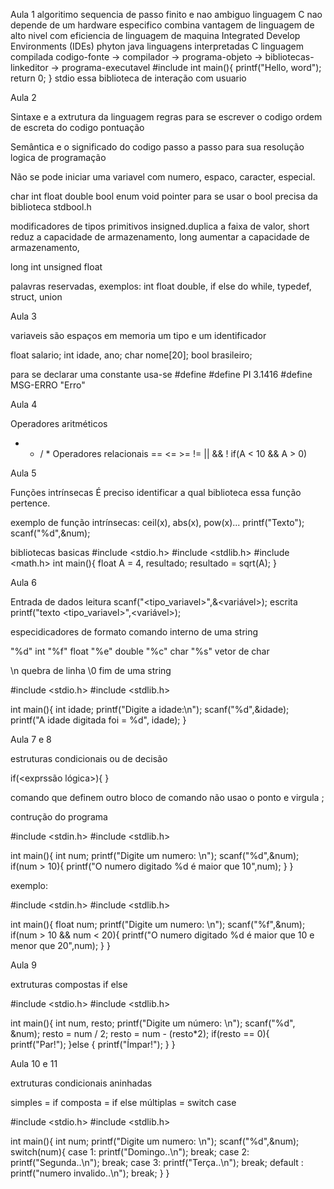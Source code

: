 <p>Aula 1
algoritimo sequencia de passo finito e nao ambiguo
linguagem C nao depende de um hardware especifico
combina vantagem de linguagem de alto nivel com eficiencia de linguagem de maquina
Integrated Develop Environments (IDEs)
phyton java linguagens interpretadas
C linguagem compilada
codigo-fonte -> compilador -> programa-objeto -> bibliotecas-linkeditor -> programa-executavel
#include <stdio.h>
int main(){
     printf("Hello, word"); 
     return 0;   
}
stdio essa biblioteca de interação com usuario
</p>
Aula 2

Sintaxe e a extrutura da linguagem
    regras para se escrever o codigo
    ordem de escreta do codigo
    pontuação

Semântica e o significado do codigo
    passo a passo para sua resolução 
    logica de programação 

Não se pode iniciar uma variavel com numero, espaco, caracter, especial.

char int float double bool enum void pointer
para se usar o bool precisa da biblioteca stdbool.h

modificadores de tipos primitivos insigned.duplica a faixa de valor, 
short reduz a capacidade de armazenamento, 
long aumentar a capacidade de armazenamento,

long int
unsigned float

palavras reservadas, exemplos: int float double, 
if else do while, typedef, struct, union

Aula 3

variaveis são espaços em memoria 
um tipo e um identificador
<Tipo><Identificador>

float salario;
int idade, ano;
char nome[20];
bool brasileiro;

para se declarar uma constante usa-se
#define <identidicador><valor>
#define PI 3.1416
#define MSG-ERRO "Erro"

Aula 4

Operadores aritméticos
+ - / *
Operadores relacionais
== <= >= != || && !
if(A < 10 && A > 0)

Aula 5

Funções intrínsecas
É preciso identificar a qual biblioteca essa função pertence.

exemplo de função intrínsecas:
ceil(x), abs(x), pow(x)...
printf("Texto");
scanf("%d",&num);

bibliotecas basicas 
#include <stdio.h>
#include <stdlib.h>
#include <math.h>
int main(){
    float A = 4, resultado;
    resultado = sqrt(A);
}

Aula 6

Entrada de dados
leitura scanf("<tipo_variavel>",&<variável>);
escrita printf("texto <tipo_variavel>",<variável>);

especidicadores de formato comando interno de uma string

"%d" int
"%f" float
"%e" double
"%c" char
"%s" vetor de char

\n quebra de linha
\0 fim de uma string

#include <stdio.h>
#include <stdlib.h>

int main(){
    int idade;
    printf("Digite a idade:\n");
    scanf("%d",&idade);
    printf("A idade digitada foi = %d", idade);
}

Aula 7 e 8

estruturas condicionais ou de decisão

if(<exprssão lógica>){
    <bloco de comandos>
}

comando que definem outro bloco de comando não usao o ponto e virgula ;

contrução do programa

#include <stdin.h>
#include <stdlib.h>

int main(){
    int num;
    printf("Digite um numero: \n");
    scanf("%d",&num);
    if(num > 10){
        printf("O numero digitado %d é maior que 10",num);
    }
}

exemplo:

#include <stdin.h>
#include <stdlib.h>

int main(){
    float num;
    printf("Digite um numero: \n");
    scanf("%f",&num);
    if(num > 10 && num < 20){
        printf("O numero digitado %d é maior que 10 e menor que 20",num);
    }
}

Aula 9

extruturas compostas
if else

#include <stdio.h>
#include <stdlib.h>

int main(){
    int num, resto;
    printf("Digite um número: \n");
    scanf("%d", &num);
    resto = num / 2;
    resto = num - (resto*2);
    if(resto == 0){
        printf("Par!");
    }else {
        printf("Ímpar!");
    }
}

Aula 10 e 11

extruturas condicionais aninhadas

simples = if
composta = if else
múltiplas = switch case

#include <stdio.h>
#include <stdlib.h>

int main(){
    int num;
    printf("Digite um numero: \n");
    scanf("%d",&num);
    switch(num){
        case 1: printf("Domingo..\n");
            break;
        case 2: printf("Segunda..\n");
            break;
        case 3: printf("Terça..\n");
            break;
        default : printf("numero invalido..\n");
            break;
    }
}


